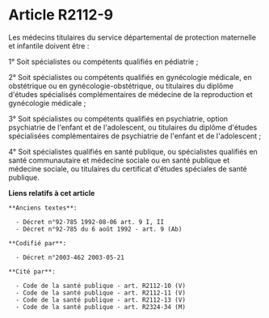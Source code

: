 # Article R2112-9

Les médecins titulaires du service départemental de protection maternelle et infantile doivent être :

1° Soit spécialistes ou compétents qualifiés en pédiatrie ;

2° Soit spécialistes ou compétents qualifiés en gynécologie médicale, en obstétrique ou en gynécologie-obstétrique, ou
titulaires du diplôme d'études spécialisés complémentaires de médecine de la reproduction et gynécologie médicale ;

3° Soit spécialistes ou compétents qualifiés en psychiatrie, option psychiatrie de l'enfant et de l'adolescent, ou titulaires
du diplôme d'études spécialisées complémentaires de psychiatrie de l'enfant et de l'adolescent ;

4° Soit spécialistes qualifiés en santé publique, ou spécialistes qualifiés en santé communautaire et médecine sociale ou en
santé publique et médecine sociale, ou titulaires du certificat d'études spéciales de santé publique.

**Liens relatifs à cet article**

	**Anciens textes**:

	  - Décret n°92-785 1992-08-06 art. 9 I, II
	  - Décret n°92-785 du 6 août 1992 - art. 9 (Ab)

	**Codifié par**:

	  - Décret n°2003-462 2003-05-21

	**Cité par**:

	  - Code de la santé publique - art. R2112-10 (V)
	  - Code de la santé publique - art. R2112-11 (V)
	  - Code de la santé publique - art. R2112-13 (V)
	  - Code de la santé publique - art. R2324-34 (M)

